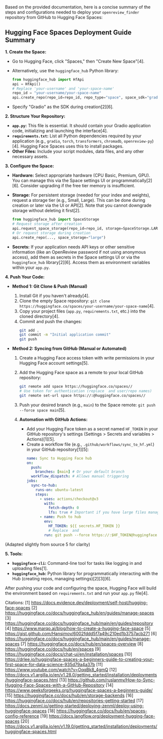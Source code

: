 Based on the provided documentation, here is a concise summary of the steps and configurations needed to deploy your `openreview_finder` repository from GitHub to Hugging Face Spaces:

## Hugging Face Spaces Deployment Guide Summary

**1. Create the Space:**
*   Go to Hugging Face, click "Spaces," then "Create New Space"[4].
*   Alternatively, use the `huggingface_hub` Python library:
    ```python
    from huggingface_hub import HfApi
    api = HfApi()
    # Replace 'your-username' and 'your-space-name'
    repo_id = "your-username/your-space-name"
    api.create_repo(repo_id=repo_id, repo_type="space", space_sdk="gradio")
    ```

*   Specify "Gradio" as the SDK during creation[2][6].

**2. Structure Your Repository:**
*   **`app.py`:** This file is essential. It should contain your Gradio application code, initializing and launching the interface[4].
*   **`requirements.txt`:** List all Python dependencies required by your application (e.g., `gradio`, `torch`, `transformers`, `chromadb`, `openreview-py`)[4]. Hugging Face Spaces uses this to install packages.
*   **Other Files:** Include your script modules, data files, and any other necessary assets.

**3. Configure the Space:**
*   **Hardware:** Select appropriate hardware (CPU Basic, Premium, GPU). You can manage this via the Space settings UI or programmatically[2][6]. Consider upgrading if the free tier memory is insufficient.
*   **Storage:** For persistent storage (needed for your index and weights), request a storage tier (e.g., Small, Large). This can be done during creation or later via the UI or API[2]. Note that you cannot downgrade storage without deleting it first[2].
    ```python
    from huggingface_hub import SpaceStorage
    # Request storage after creation
    api.request_space_storage(repo_id=repo_id, storage=SpaceStorage.LARGE)
    # Or request storage during creation
    api.create_repo(..., space_storage="large")
    ```

*   **Secrets:** If your application needs API keys or other sensitive information (like an OpenReview password if not using anonymous access), add them as secrets in the Space settings UI or via the `huggingface_hub` library[2][6]. Access them as environment variables within your `app.py`.

**4. Push Your Code:**
*   **Method 1: Git Clone & Push (Manual)**
    1.  Install Git if you haven't already[4].
    2.  Clone the empty Space repository: `git clone https://huggingface.co/spaces/your-username/your-space-name`[4].
    3.  Copy your project files (`app.py`, `requirements.txt`, etc.) into the cloned directory[4].
    4.  Commit and push the changes:
        ```bash
        git add .
        git commit -m "Initial application commit"
        git push
        ```

*   **Method 2: Syncing from GitHub (Manual or Automated)**
    1.  Create a Hugging Face access token with write permissions in your Hugging Face account settings[5].
    2.  Add the Hugging Face space as a remote to your local GitHub repository:
        ```bash
        git remote add space https://huggingface.co/spaces//
        # Use token for authentication (replace  and user/repo names)
        git remote set-url space https://:@huggingface.co/spaces//
        ```

    3.  Push your desired branch (e.g., `main`) to the Space remote: `git push --force space main`[5].
    4.  **Automation with GitHub Actions:**
        *   Add your Hugging Face token as a secret named `HF_TOKEN` in your GitHub repository's settings (Settings > Secrets and variables > Actions)[1][5].
        *   Create a workflow file (e.g., `.github/workflows/sync_to_hf.yml`) in your GitHub repository[1][5]:
            ```yaml
            name: Sync to Hugging Face hub
            on:
              push:
                branches: [main] # Or your default branch
              workflow_dispatch: # Allows manual triggering
            jobs:
              sync-to-hub:
                runs-on: ubuntu-latest
                steps:
                  - uses: actions/checkout@v3
                    with:
                      fetch-depth: 0
                      lfs: true # Important if you have large files managed by Git LFS
                  - name: Push to hub
                    env:
                      HF_TOKEN: ${{ secrets.HF_TOKEN }}
                      # Replace  and
                    run: git push --force https://:$HF_TOKEN@huggingface.co/spaces// main
            ```
 (Adapted slightly from source 5 for clarity)

**5. Tools:**
*   **`huggingface-cli`:** Command-line tool for tasks like logging in and uploading files[1].
*   **`huggingface_hub`:** Python library for programmatically interacting with the Hub (creating repos, managing settings)[2][3][6].

After pushing your code and configuring the space, Hugging Face will build the environment based on `requirements.txt` and run your `app.py` file[4].

Citations:
[1] https://docs.evidence.dev/deployment/self-host/hugging-face-spaces
[2] https://huggingface.co/docs/huggingface_hub/en/guides/manage-spaces
[3] https://huggingface.co/docs/huggingface_hub/main/en/guides/repository
[4] https://www.marqo.ai/blog/how-to-create-a-hugging-face-space
[5] https://gist.github.com/Hansimov/6002fddd5f7a49c210ed1b3757acb271
[6] https://huggingface.co/docs/huggingface_hub/main/en/guides/manage-spaces
[7] https://huggingface.co/docs/hub/en/spaces-overview
[8] https://huggingface.co/docs/hub/en/spaces
[9] https://huggingface.co/docs/chat-ui/en/installation/spaces
[10] https://drlee.io/huggingface-spaces-a-beginners-guide-to-creating-your-first-space-for-data-science-935d79a4a37b
[11] https://www.youtube.com/watch?v=OqqBk8_4gmQ
[12] https://docs.v1.argilla.io/en/v1.28.0/getting_started/installation/deployments/huggingface-spaces.html
[13] https://github.com/ruslanmv/How-to-Sync-Hugging-Face-Spaces-with-a-GitHub-Repository
[14] https://www.geeksforgeeks.org/huggingface-spaces-a-beginners-guide/
[15] https://huggingface.co/docs/hub/en/storage-backends
[16] https://huggingface.co/docs/hub/en/repositories-getting-started
[17] https://docs.zenml.io/getting-started/deploying-zenml/deploy-using-huggingface-spaces
[18] https://huggingface.co/docs/hub/en/spaces-config-reference
[19] https://docs.langflow.org/deployment-hugging-face-spaces
[20] https://docs.v1.argilla.io/en/v1.19.0/getting_started/installation/deployments/huggingface-spaces.html
